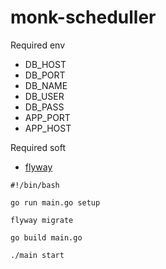 # monk-scheduller

Required env
- DB_HOST
- DB_PORT
- DB_NAME
- DB_USER
- DB_PASS
- APP_PORT
- APP_HOST

Required soft
- [flyway](https://flywaydb.org/documentation/commandline/#download-and-installation)

```
#!/bin/bash

go run main.go setup

flyway migrate

go build main.go

./main start
```